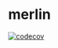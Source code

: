 # merlin

[![codecov](https://codecov.io/gh/Bitmischief/merlin/branch/main/graph/badge.svg?token=lDQ3i95Vfc)](https://codecov.io/gh/Bitmischief/merlin)